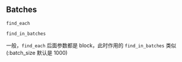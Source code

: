 ## Batches

```
find_each

find_in_batches
```

一般，`find_each` 后面参数都是 block，此时作用的 `find_in_batches` 类似(:batch_size 默认是 1000)
